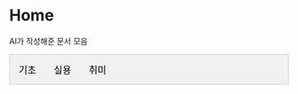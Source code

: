 # Home

AI가 작성해준 문서 모음

<div class="tab">
  <button class="tablinks" onclick="openTab(event, 'Tab1')">기초</button>
  <button class="tablinks" onclick="openTab(event, 'Tab2')">실용</button>
  <button class="tablinks" onclick="openTab(event, 'Tab3')">취미</button>
</div>

<div id="Tab1" class="tabcontent">
  <h3>기초</h3>

<li><a href="1/%E1%84%8B%E1%85%B2%E1%84%82%E1%85%B5%E1%84%90%E1%85%B5%20Json%20%E1%84%89%E1%85%B5%E1%84%85%E1%85%B5%E1%84%8B%E1%85%A5%E1%86%AF%E1%84%85%E1%85%A1%E1%84%8B%E1%85%B5%E1%84%8C%E1%85%B3%20fbfec07019fc4eb8bbc964cd4d8e04ce">유니티 Json 시리얼라이즈</a></li>
<li><a href="1/%E1%84%89%E1%85%B5%E1%86%BC%E1%84%80%E1%85%B3%E1%86%AF%E1%84%90%E1%85%A5%E1%86%AB%20570bec3480b14d6a86fa1a636b17ac98">싱글턴</a></li>
<li><a href="1/%E1%84%89%E1%85%A1%E1%86%BC%E1%84%90%E1%85%A2%E1%84%86%E1%85%A5%E1%84%89%E1%85%B5%E1%86%AB%20f5b2d0584ce64d78ba1f408c379e23fe">상태머신</a></li>
<li><a href="1/C#%20%E1%84%89%E1%85%A9%E1%86%A8%E1%84%89%E1%85%A5%E1%86%BC%200edae08082bb49fba379a84e3b7789f0">C# 속성</a></li>
<li><a href="1/%E1%84%8B%E1%85%B2%E1%84%82%E1%85%B5%E1%84%90%E1%85%B5%20%E1%84%8A%E1%85%B5%E1%86%AB%20%E1%84%87%E1%85%AE%E1%86%AB%E1%84%92%E1%85%A1%E1%86%AF%20efdeb390855847a78271958ff7851a7e">유니티 씬 분할</a></li>
<li><a href="1/%E1%84%8B%E1%85%B2%E1%84%82%E1%85%B5%E1%84%90%E1%85%B5%20%E1%84%86%E1%85%AE%E1%86%AF%E1%84%85%E1%85%B5%20b3dc98f7b7f2449091bbf48959ec19af">유니티 물리</a></li>

</div>

<div id="Tab2" class="tabcontent">
  <h3>실용</h3>
  <p>This is content for Tab 2. Place any text, images, or other Markdown content here.</p>
</div>

<div id="Tab3" class="tabcontent">
  <h3>취미</h3>

[Segmentation](Segmentation)

[3DGeneration](3DGeneration)

[ImageGeneration](ImageGeneration)

[Remesh](Remesh)

[InverseRendering](InverseRendering)

[DepthEstimation](DepthEstimation)

[MachineLearning](MachineLearning)

[Rendering](Rendering)

[ImageProcessing](ImageProcessing)

[SoundProcessing](SoundProcessing)

[Motion](Motion)

[Geometry & Physics](Geometry%20&%20Physics)

</div>

<style>
/* Style the tab */
.tab {
  overflow: hidden;
  border: 1px solid #ccc;
  background-color: #f1f1f1;
}

/* Style the buttons that are used to open the tab content */
.tab button {
  background-color: inherit;
  float: left;
  border: none;
  outline: none;
  cursor: pointer;
  padding: 14px 16px;
  transition: 0.3s;
  font-size: 17px;
}

/* Change background color of buttons on hover */
.tab button:hover {
  background-color: #ddd;
}

/* Create an active/current tablink class */
.tab button.active {
  background-color: #ccc;
}

/* Style the tab content */
.tabcontent {
  display: none;
  padding: 6px 12px;
  border: 1px solid #ccc;
  border-top: none;
}
</style>

<script>
function openTab(evt, tabName) {
  var i, tabcontent, tablinks;
  tabcontent = document.getElementsByClassName("tabcontent");
  for (i = 0; i < tabcontent.length; i++) {
    tabcontent[i].style.display = "none";
  }
  tablinks = document.getElementsByClassName("tablinks");
  for (i = 0; i < tablinks.length; i++) {
    tablinks[i].className = tablinks[i].className.replace(" active", "");
  }
  document.getElementById(tabName).style.display = "block";
  evt.currentTarget.className += " active";
}
</script>